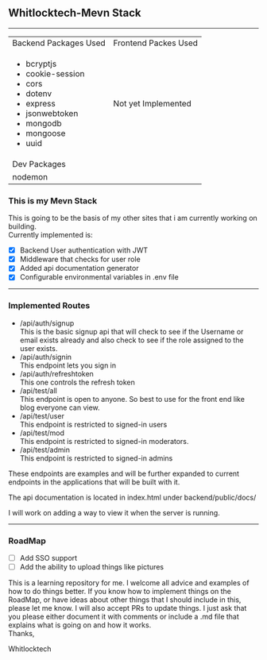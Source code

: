 ## Whitlocktech-Mevn Stack

---

<table><tbody><tr><td>Backend Packages Used</td><td>Frontend Packes Used</td></tr><tr><td><ul><li>bcryptjs</li><li>cookie-session</li><li>cors</li><li>dotenv</li><li>express</li><li>jsonwebtoken</li><li>mongodb</li><li>mongoose</li><li>uuid</li></ul></td><td>Not yet Implemented</td></tr><tr><td>Dev Packages</td><td>&nbsp;</td></tr><tr><td>nodemon</td><td>&nbsp;</td></tr></tbody></table>

### This is my Mevn Stack

This is going to be the basis of my other sites that i am currently working on building.  
Currently implemented is:

*   [x] Backend User authentication with JWT
*   [x] Middleware that checks for user role
*   [x] Added api documentation generator
*   [x] Configurable environmental variables in .env file

---

### Implemented Routes

*   /api/auth/signup  
    This is the basic signup api that will check to see if the Username or email exists already and also check to see if the role assigned to the user exists.
*   /api/auth/signin  
    This endpoint lets you sign in
*   /api/auth/refreshtoken  
    This one controls the refresh token
*   /api/test/all  
    This endpoint is open to anyone. So best to use for the front end like blog everyone can view.
*   /api/test/user  
    This endpoint is restricted to signed-in users
*   /api/test/mod  
    This endpoint is restricted to signed-in moderators.
*   /api/test/admin  
    This endpoint is restricted to signed-in admins

These endpoints are examples and will be further expanded to current endpoints in the applications that will be built with it.

The api documentation is located in index.html under backend/public/docs/

I will work on adding a way to view it when the server is running.

---

### RoadMap

*   [ ] Add SSO support
*   [ ] Add the ability to upload things like pictures

This is a learning repository for me. I welcome all advice and examples of how to do things better. If you know how to implement things on the RoadMap, or have ideas about other things that I should include in this, please let me know. I will also accept PRs to update things. I just ask that you please either document it with comments or include a .md file that explains what is going on and how it works.  
Thanks,

Whitlocktech